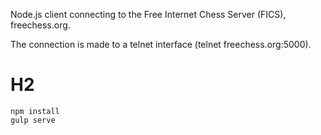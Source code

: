 Node.js client connecting to the Free Internet Chess Server (FICS), freechess.org.

The connection is made to a telnet interface (telnet freechess.org:5000).

# H2
    npm install
    gulp serve